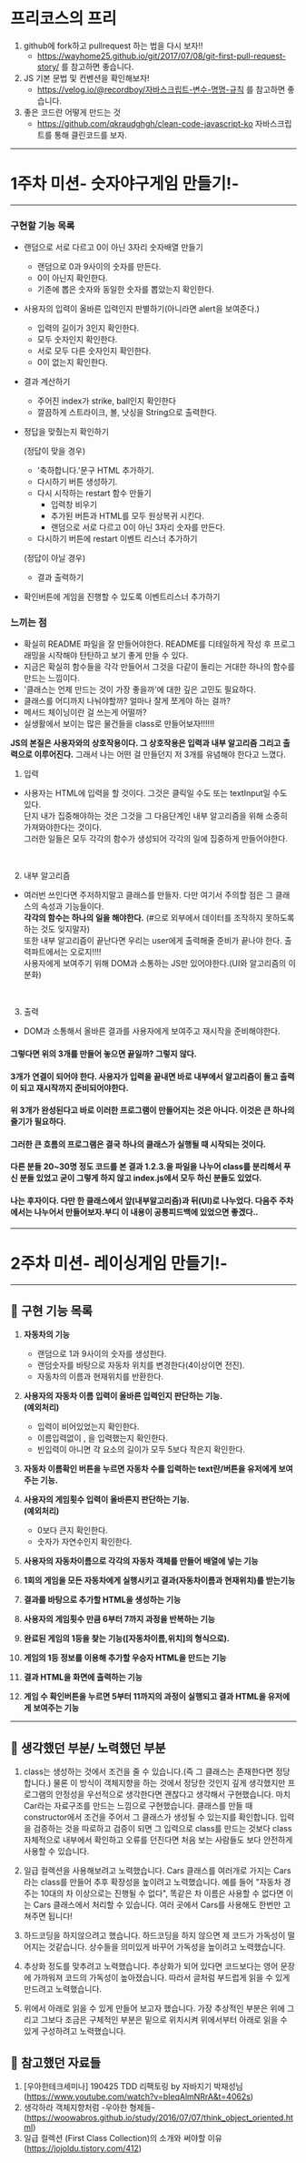 
# 프리코스의 프리
1. github에 fork하고 pullrequest 하는 법을 다시 보자!! 
	* https://wayhome25.github.io/git/2017/07/08/git-first-pull-request-story/ 를 참고하면 좋습니다.
2. JS 기본 문법 및 컨벤션을 확인해보자!
	* https://velog.io/@recordboy/자바스크립트-변수-명명-규칙 를 참고하면 좋습니다.
3. 좋은 코드란 어떻게 만드는 것
	* https://github.com/qkraudghgh/clean-code-javascript-ko 자바스크립트를 통해 클린코드를 보자.
---------------------------------

# 1주차 미션- 숫자야구게임 만들기!-
---------------------------------
### 구현할 기능 목록

* 랜덤으로 서로 다르고 0이 아닌 3자리 숫자배열 만들기
    * 랜덤으로 0과 9사이의 숫자를 만든다.
    * 0이 아닌지 확인한다.
    * 기존에 뽑은 숫자와 동일한 숫자를 뽑았는지 확인한다.

* 사용자의 입력이 올바른 입력인지 판별하기(아니라면 alert을 보여준다.)
    * 입력의 길이가 3인지 확인한다.
    * 모두 숫자인지 확인한다.
    * 서로 모두 다른 숫자인지 확인한다.
    * 0이 없는지 확인한다.

* 결과 계산하기
    * 주어진 index가 strike, ball인지 확인한다
    * 깔끔하게 스트라이크, 볼, 낫싱을 String으로 출력한다.

* 정답을 맞췄는지 확인하기

  (정답이 맞을 경우)
    * '축하합니다.'문구 HTML 추가하기.
    * 다시하기 버튼 생성하기.
    * 다시 시작하는 restart 함수 만들기
        * 입력창 비우기
        * 추가된 버튼과 HTML를 모두 원상복귀 시킨다.
        * 랜덤으로 서로 다르고 0이 아닌 3자리 숫자를 만든다.
    * 다시하기 버튼에 restart 이벤트 리스너 추가하기

  (정답이 아닐 경우)
    * 결과 출력하기

* 확인버튼에 게임을 진행할 수 있도록 이벤트리스너 추가하기

    
 ### 느끼는 점
 * 확실히 README 파일을 잘 만들어야한다. README를 디테일하게 작성 후 프로그래밍을 시작해야 탄탄하고 보기 좋게 만들 수 있다.</br> 
 * 지금은 확실히 함수들을 각각 만들어서 그것을 다같이 돌리는 거대한 하나의 함수를 만드는 느낌이다.</br> 
 * '클래스는 언제 만드는 것이 가장 좋을까'에 대한 깊은 고민도 필요하다. </br>
 * 클래스를 어디까지 나눠야할까? 얼마나 잘게 쪼게야 하는 걸까?
 * 메서드 체이닝이란 걸 쓰는게 어떨까? </br>
 * 실생활에서 보이는 많은 물건들을 class로 만들어보자!!!!!! </br>
 
 **JS의 본질은 사용자와의 상호작용이다. 그 상호작용은 입력과 내부 알고리즘 그리고 출력으로 이루어진다.**
  그래서 나는 어떤 걸 만들던지 저 3개를 유념해야 한다고 느꼈다.

 1. 입력
 * 사용자는 HTML에 입력을 할 것이다. 그것은 클릭일 수도 또는 textInput일 수도 있다.</br>
   단지 내가 집중해야하는 것은 그것을 그 다음단계인 내부 알고리즘을 위해 소중히 가져와야한다는 것이다.</br> 
   그러한 일들은 모두 각각의 함수가 생성되어 각각의 일에 집중하게 만들어야한다.</br>
</br>

 2. 내부 알고리즘
 * 여러번 쓰인다면 주저하지말고 클래스를 만들자. 다만 여기서 주의할 점은 그 클래스의 속성과 기능들이다. </br>
   <strong>각각의 함수는 하나의 일을 해야한다.</strong> (#으로 외부에서 데이터를 조작하지 못하도록 하는 것도 잊지말자)</br>
   또한 내부 알고리즘이 끝난다면 우리는 user에게 출력해줄 준비가 끝나야 한다. 출력파트에서는 오로지!!!! </br>
   사용자에게 보여주기 위해 DOM과 소통하는 JS만 있어야한다.(UI와 알고리즘의 이분화)</br>
</br>

 3. 출력
 * DOM과 소통해서 올바른 결과를 사용자에게 보여주고 재시작을 준비해야한다.</br>

#### 그렇다면 위의 3개를 만들어 놓으면 끝일까? 그렇지 않다.
#### 3개가 연결이 되어야 한다.  사용자가 입력을 끝내면 바로 내부에서 알고리즘이 돌고 출력이 되고 재시작까지 준비되어야한다.
#### 위 3개가 완성된다고 바로 이러한 프로그램이 만들어지는 것은 아니다. 이것은 큰 하나의 줄기가 필요하다.
#### 그러한 큰 흐름의 프로그램은 결국 하나의 클래스가 실행될 때 시작되는 것이다. 
#### 다른 분들 20~30명 정도 코드를 본 결과 1.2.3.을 파일을 나누어 class를 분리해서 푸신 분들 있었고 굳이 그렇게 하지 않고 index.js에서 모두 하신 분들도 있었다. 
#### 나는 후자이다. 다만 한 클래스에서 앞(내부알고리즘)과 뒤(UI)로 나누었다. 다음주 주차에서는 나누어서 만들어보자.부디 이 내용이 공통피드백에 있었으면 좋겠다..

---------------------------------

# 2주차 미션- 레이싱게임 만들기!-
---------------------------------
## 📝 구현 기능 목록

1) **자동차의 기능**<br>
	* 랜덤으로 1과 9사이의 숫자를 생성한다.
	* 랜덤숫자를 바탕으로 자동차 위치를 변경한다(4이상이면 전진).
	* 자동차의 이름과 현재위치를 반환한다.

2) **사용자의 자동차 이름 입력이 올바른 입력인지 판단하는 기능.**<br>
	**(예외처리)**<br>
	* 입력이 비어있었는지 확인한다.
 	* 이름입력없이 , 을 입력했는지 확인한다.
 	* 빈입력이 아니면 각 요소의 길이가 모두 5보다 작은지 확인한다.

3) **자동차 이름확인 버튼을 누르면 자동차 수를 입력하는 text란/버튼을 유저에게 보여주는 기능.**<br>
	
4) **사용자의 게임횟수 입력이 올바른지 판단하는 기능.**<br>
	**(예외처리)**<br>
	* 0보다 큰지 확인한다.
	* 숫자가 자연수인지 확인한다.

5) **사용자의 자동차이름으로 각각의 자동차 객체를 만들어 배열에 넣는 기능**<br>

6) **1회의 게임을 모든 자동차에게 실행시키고 결과(자동차이름과 현재위치)를 받는기능**<br>

7) **결과를 바탕으로 추가할 HTML을 생성하는 기능**<br>

8) **사용자의 게임횟수 만큼 6부터 7까지 과정을 반복하는 기능**<br>

9) **완료된 게임의 1등을 찾는 기능([자동차이름,위치]의 형식으로).**<br>

10) **게임의 1등 정보를 이용해 추가할 우승자 HTML을 만드는 기능**<br>

11) **결과 HTML을 화면에 출력하는 기능**<br>

12) **게임 수 확인버튼을 누르면 5부터 11까지의 과정이 실행되고 결과 HTML을 유저에게 보여주는 기능**

------------------------
 

## 📝 생각했던 부분/ 노력했던 부분
  1. class는 생성하는 것에서 조건을 줄 수 있습니다.(즉 그 클래스는 존재한다면 정당합니다.)
    물론 이 방식이 객체지향을 하는 것에서 정당한 것인지 깊게 생각했지만 프로그램의 안정성을 우선적으로 생각한다면 괜찮다고 생각해서 구현했습니다.
    마치 Car라는 자료구조를 만드는 느낌으로 구현했습니다. 클래스를 만들 때 constructor에서 조건을 주어서 그 클래스가 생성될 수 있는지를 확인합니다.
    입력을 검증하는 것을 따로하고 검증이 되면 그 입력으로 class를 만드는 것보다 class 자체적으로 내부에서 확인하고 오류를 던진다면 처음 보는 사람들도 보다 안전하게 사용할 수 있습니다.

  2. 일급 컬렉션을 사용해보려고 노력했습니다. 
     Cars 클래스를 여러개로 가지는 Cars라는 class를 만들어 추후 확장성을 높이려고 노력했습니다.
     예를 들어 "자동차 경주는 10대의 차 이상으로는 진행될 수 없다", 똑같은 차 이름은 사용할 수 없다면
     이는 Cars 클래스에서 처리할 수 있습니다. 여러 곳에서 Cars를 사용해도 한번만 고쳐주면 됩니다!

  3. 하드코딩을 하지않으려고 했습니다.
     하드코딩을 하지 않으면 제 코드가 가독성이 떨어지는 것같습니다. 상수들을 의미있게 바꾸어 가독성을 높이려고 노력했습니다.

  4. 추상화 정도를 맞추려고 노력했습니다.
     추상화가 되어 있다면 코드보다는 영어 문장에 가까워져 코드의 가독성이 높아졌습니다. 따라서 글처럼 부드럽게 읽을 수 있게 만드려고 노력했습니다.

  5. 위에서 아래로 읽을 수 있게 만들어 보고자 했습니다.
     가장 추상적인 부분은 위에 그리고 그보다 조금은 구체적인 부분은 밑으로 위치시켜 위에서부터 아래로 읽을 수 있게 구성하려고 노력했습니다.
     
     
## 📝 참고했던 자료들
   1. [우아한테크세미나] 190425 TDD 리팩토링 by 자바지기 박재성님(https://www.youtube.com/watch?v=bIeqAlmNRrA&t=4062s)
   2. 생각하라 객체지향처럼 -우아한 형제들-(https://woowabros.github.io/study/2016/07/07/think_object_oriented.html)
   3. 일급 컬렉션 (First Class Collection)의 소개와 써야할 이유(https://jojoldu.tistory.com/412)


